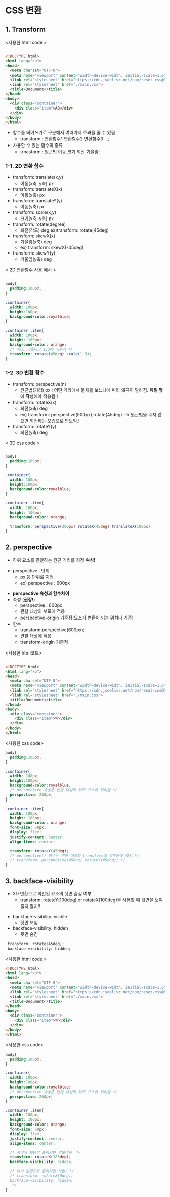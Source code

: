 # CSS 변환

## 1. Transform 

<사용한 html code >
```html

<!DOCTYPE html>
<html lang="ko">
<head>
  <meta charset="UTF-8">
  <meta name="viewport" content="width=device-width, initial-scale=1.0">
  <link rel="stylesheet" href="https://cdn.jsdelivr.net/npm/reset-css@5.0.1/reset.min.css">
  <link rel="stylesheet" href="./main.css">
  <title>Document</title>
</head>
<body>
  <div class="container">
    <div class="item">AB</div>
  </div>
</body>
</html>

```


* 함수를 띄어쓰기로 구분해서 여러가지 효과를 줄 수 있음
  * transform : 변환함수1 변환함수2 변환함수3 ...;
* 사용할 수 있는 함수의 종류
  * trnasform : 원근법 이동 크기 회전 기울임;


### 1-1. 2D 변환 함수 
- transform: translate(x,y)
  - 이동(x축, y축) px
- transform: translateX(x)
  - 이동(x축) px
- transform: translateY(y)
  - 이동(y축) px
- transform: scale(x,y)
  - 크기(x축, y축) px
- transform: rotate(degree)
  - 회전(각도) deg ex)transform: rotate(45deg)
- transform: skewX(x)
  - 기울임(x축) deg 
  - ex) transform: skewX(-45deg)
- transform: skewY(y)
  - 기울임(y축) deg


  
< 2D 변환함수 사용 예시 > 

```css

body{
  padding:100px;
}

.container{
  width: 100px;
  height:100px;
  background-color:royalblue;
}

.container .item{
  width: 100px;
  height: 100px;
  background-color: orange;
  /* 45도 기울이고 1.3배 키우기 */
  transform: rotate(45deg) scale(1.3);
}

```

### 1-2. 3D 변환 함수 

- transform: perspective(n) 
  - 원근법(거리) px : 어떤 거리에서 물체를 보느냐에 따라 왜곡이 달라짐. **제일 앞에 작성**해야 적용됨!!
- transform: rotateX(x)
  - 회전(x축) deg
  - ex) transform: perspective(500px) rotate(45deg) --> 원근법을 주지 않으면 회전하는 모습으로 안보임.! 
- transform: rotateY(y)
  - 회전(y축) deg

< 3D css code >
```css

body{
  padding:100px;
}

.container{
  width: 100px;
  height:100px;
  background-color:royalblue;
}

.container .item{
  width: 100px;
  height: 100px;
  background-color: orange;
  
  transform: perspective(300px) rotateX(45deg) translateX(100px)
}

```


## 2. perspective


* 하위 요소를 관찰하는 원근 거리를 지정 **속성!**
  
- perspective : 단위
  - px 등 단위로 지정
  - ex) perspective : 600px

* **perspective 속성과 함수차이**
* 속성 (**권장!**)
  * perspective : 600px
  * 관찰 대상의 부모에 적용 
  * perspective-origin 기준점(요소가 변환이 되는 위치나 기준)
* 함수
  * transform:perspective(600px);
  * 관찰 대상에 적용
  * transform-origin 기준점 


<사용한 html코드>
```html

<!DOCTYPE html>
<html lang="ko">
<head>
  <meta charset="UTF-8">
  <meta name="viewport" content="width=device-width, initial-scale=1.0">
  <link rel="stylesheet" href="https://cdn.jsdelivr.net/npm/reset-css@5.0.1/reset.min.css">
  <link rel="stylesheet" href="./main.css">
  <title>Document</title>
</head>
<body>
  <div class="container">
    <div class="item">박</div>
  </div>
</body>
</html>
```

<사용한 css code>
```css
body{
  padding:100px;
}

.container{
  width: 100px;
  height:100px;
  background-color:royalblue;
  /* perspective 속성은 변환 대상의 부모 요소에 부여함 */
  perspective: 250px;
}

.container .item{
  width: 100px;
  height: 100px;
  background-color: orange;
  font-size: 60px;
  display: flex;
  justify-content: center;
  align-items: center;

  transform: rotateY(45deg);
  /* perspective() 함수는 변환 대상의 transform에 앞부분에 명시 */
  /* transform: perspective(45deg) rotateY(45deg); */
}

```


## 3. backface-visibility
* 3D 변환으로 회전된 요소의 뒷면 숨김 여부
  * transform: rotateY(100deg) or rotateX(100deg)을 사용할 때 뒷면을 보여줄지 말지!!  
 

- backface-visibility: visible
  - 뒷면 보임
- backface-visibility: hidden
  - 뒷면 숨김 

 ```css
  transform: rotate(45deg);
  backface-visibility: hidden;
  ```

<사용한 html code >
```html
<!DOCTYPE html>
<html lang="ko">
<head>
  <meta charset="UTF-8">
  <meta name="viewport" content="width=device-width, initial-scale=1.0">
  <link rel="stylesheet" href="https://cdn.jsdelivr.net/npm/reset-css@5.0.1/reset.min.css">
  <link rel="stylesheet" href="./main.css">
  <title>Document</title>
</head>
<body>
  <div class="container">
    <div class="item">박</div>
  </div>
</body>
</html>
```

<사용한 css code>
```css
body{
  padding:100px;
}

.container{
  width: 100px;
  height:100px;
  background-color:royalblue;
  /* perspective 속성은 변환 대상의 부모 요소에 부여함 */
  perspective: 250px;
}

.container .item{
  width: 100px;
  height: 100px;
  background-color: orange;
  font-size: 60px;
  display: flex;
  justify-content: center;
  align-items: center;

  /* 속성의 뒷면이 출력되면 안보여줌  */
  transform: rotateX(180deg);
  backface-visibility: hidden;

  /* 다시 앞면으로 출력하면 보임! */
  /* transform: rotateX(0deg);
  backface-visibility: hidden;
   */
}
```


